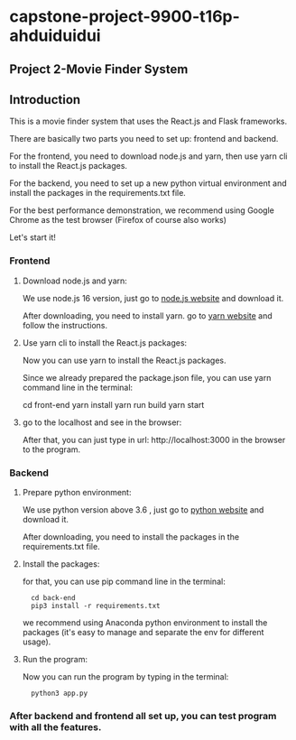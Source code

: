 # capstone-project-9900-t16p-ahduiduidui
## Project 2-Movie Finder System

## Introduction
This is a movie finder system that uses the React.js and Flask frameworks.

There are basically two parts you need to set up: frontend and backend.

For the frontend, you need to download node.js and yarn, then use yarn cli to install the React.js packages.

For the backend, you need to set up a new python virtual environment and install the packages in the requirements.txt file.

For the best performance demonstration, we recommend using Google Chrome as the test browser (Firefox of course also works)

Let's start it!

### Frontend

1. Download node.js and yarn:

   We use node.js 16 version, just go to [node.js website](https://nodejs.org) and download it.

   After downloading, you need to install yarn. go to [yarn website](https://classic.yarnpkg.com/lang/en/docs/install) and follow the instructions.


2. Use yarn cli to install the React.js packages:

   Now you can use yarn to install the React.js packages.

   Since we already prepared the package.json file, you can use yarn command line in the terminal:


      cd front-end
      yarn install
      yarn run build
      yarn start
      

3. go to the localhost and see in the browser:

   After that, you can just type in url: http://localhost:3000 in the browser to the program.
      
   
### Backend

1. Prepare python environment:

    We use python version above 3.6 , just go to [python website](https://www.python.org) and download it.
    
    After downloading, you need to install the packages in the requirements.txt file.


2. Install the packages:

   for that, you can use pip command line in the terminal:
   

         cd back-end
         pip3 install -r requirements.txt

   we recommend using Anaconda python environment to install the packages (it's easy to manage and separate the env for different usage).


3. Run the program:
   
   Now you can run the program by typing in the terminal:
   

         python3 app.py


### After backend and frontend all set up, you can test program with all the features.
    

   

